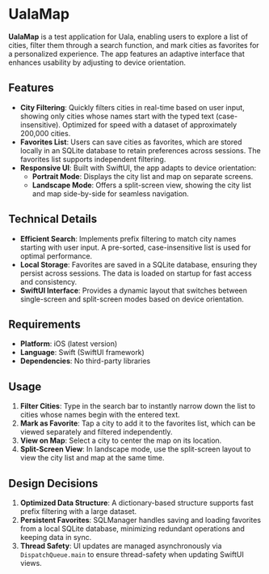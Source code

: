 # UalaMap

**UalaMap** is a test application for Uala, enabling users to explore a list of cities, filter them through a search function, and mark cities as favorites for a personalized experience. The app features an adaptive interface that enhances usability by adjusting to device orientation.

## Features

- **City Filtering**: Quickly filters cities in real-time based on user input, showing only cities whose names start with the typed text (case-insensitive). Optimized for speed with a dataset of approximately 200,000 cities.
- **Favorites List**: Users can save cities as favorites, which are stored locally in an SQLite database to retain preferences across sessions. The favorites list supports independent filtering.
- **Responsive UI**: Built with SwiftUI, the app adapts to device orientation:
  - **Portrait Mode**: Displays the city list and map on separate screens.
  - **Landscape Mode**: Offers a split-screen view, showing the city list and map side-by-side for seamless navigation.
  
## Technical Details

- **Efficient Search**: Implements prefix filtering to match city names starting with user input. A pre-sorted, case-insensitive list is used for optimal performance.
- **Local Storage**: Favorites are saved in a SQLite database, ensuring they persist across sessions. The data is loaded on startup for fast access and consistency.
- **SwiftUI Interface**: Provides a dynamic layout that switches between single-screen and split-screen modes based on device orientation.

## Requirements

- **Platform**: iOS (latest version)
- **Language**: Swift (SwiftUI framework)
- **Dependencies**: No third-party libraries

## Usage

1. **Filter Cities**: Type in the search bar to instantly narrow down the list to cities whose names begin with the entered text.
2. **Mark as Favorite**: Tap a city to add it to the favorites list, which can be viewed separately and filtered independently.
3. **View on Map**: Select a city to center the map on its location.
4. **Split-Screen View**: In landscape mode, use the split-screen layout to view the city list and map at the same time.

## Design Decisions

1. **Optimized Data Structure**: A dictionary-based structure supports fast prefix filtering with a large dataset.
2. **Persistent Favorites**: SQLManager handles saving and loading favorites from a local SQLite database, minimizing redundant operations and keeping data in sync.
3. **Thread Safety**: UI updates are managed asynchronously via `DispatchQueue.main` to ensure thread-safety when updating SwiftUI views.

